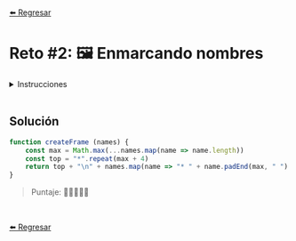 [⬅️ Regresar](https://github.com/cosmoart/adventJS)

# Reto #2: 🖼️ Enmarcando nombres

<details>
  <summary>Instrucciones</summary>

</br>

Santa Claus 🎅 quiere enmarcar los nombres de los niños buenos para decorar su taller 🖼️, pero el marco debe cumplir unas reglas específicas. Tu tarea es ayudar a los elfos a generar este marco mágico.

Reglas:

- Dado un array de nombres, debes crear un marco rectangular que los contenga a todos.
- Cada nombre debe estar en una línea, alineado a la izquierda.
- El marco está construido con * y tiene un borde de una línea de ancho.
- La anchura del marco se adapta automáticamente al nombre más largo más un margen de 1 espacio a cada lado.
Ejemplo de funcionamiento:

```js
createFrame(['midu', 'madeval', 'educalvolpz'])

// Resultado esperado:
***************
* midu        *
* madeval     *
* educalvolpz *
***************

createFrame(['midu'])

// Resultado esperado:
********
* midu *
********

createFrame(['a', 'bb', 'ccc'])

// Resultado esperado:
*******
* a   *
* bb  *
* ccc *
*******

createFrame(['a', 'bb', 'ccc', 'dddd'])
```
</details>

<br/>

## Solución

```js
function createFrame (names) {
	const max = Math.max(...names.map(name => name.length))
	const top = "*".repeat(max + 4)
	return top + "\n" + names.map(name => "* " + name.padEnd(max, " ") + " *\n").join("") + top
}
```

> Puntaje: 🌟🌟🌟🌟🌟

<br/>

[⬅️ Regresar](https://github.com/cosmoart/adventJS)
